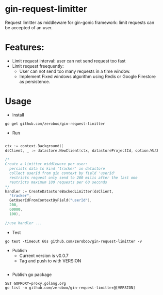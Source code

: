 # gin-request-limitter
Request limitter as middleware for gin-gonic framework: limit requests can be accepted of an user.


# Features:
  - Limit request interval: user can not send request too fast
  - Limit request freequently:
    - User can not send too many requests in a time window. 
    - Implement Fixed windows algorithm using Redis or Google Firestore as  persistence.
# Usage
* Install
```console
go get github.com/zeroboo/gin-request-limitter
```
* Run

```go

ctx := context.Background()
dsClient, _ := datastore.NewClient(ctx, datastoreProjectId, option.WithCredentialsFile(serviceAccount))
  
/*
Create a limitter middleware per user:
  persists data to kind 'tracker' in datastore
  collect userId from gin context by field 'userId'
  restricts request only send to 200 milis after the last one
  restricts maximum 100 requests per 60 seconds
*/
handler := CreateDatastoreBackedLimitter(dsClient,
  "tracker",
  GetUserIdFromContextByField("userId"), 
  200, 
  60000, 
  100),
  
//use handler ...
```

* Test
```console
go test -timeout 60s github.com/zeroboo/gin-request-limitter -v
```
* Publish  
  - Current version is v0.0.7
  - Tag and push to with VERSION 
```console
```
  - Publish go package 
```console
SET GOPROXY=proxy.golang.org 
go list -m github.com/zeroboo/gin-request-limitter@[VERSION]
```

